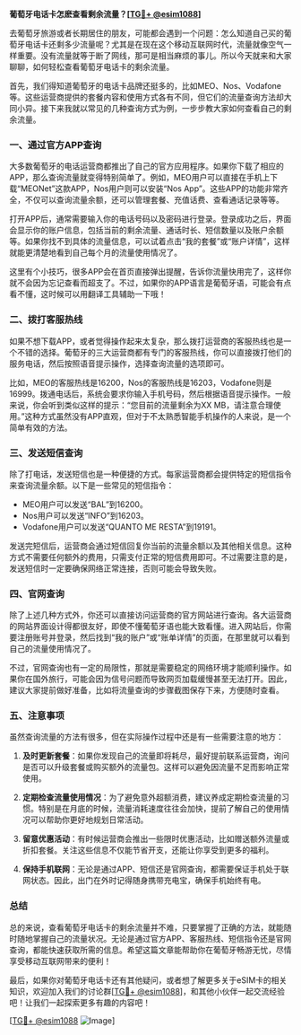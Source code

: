 **葡萄牙电话卡怎麽查看剩余流量？[[TG💪+ @esim1088](https://t.me/s/esim1088)]**

去葡萄牙旅游或者长期居住的朋友，可能都会遇到一个问题：怎么知道自己买的葡萄牙电话卡还剩多少流量呢？尤其是在现在这个移动互联网时代，流量就像空气一样重要。没有流量就等于断了网线，那可是相当麻烦的事儿。所以今天就来和大家聊聊，如何轻松查看葡萄牙电话卡的剩余流量。

首先，我们得知道葡萄牙的电话卡品牌还挺多的，比如MEO、Nos、Vodafone等。这些运营商提供的套餐内容和使用方式各有不同，但它们的流量查询方法却大同小异。接下来我就以常见的几种查询方式为例，一步步教大家如何查看自己的剩余流量。

### **一、通过官方APP查询**

大多数葡萄牙的电话运营商都推出了自己的官方应用程序。如果你下载了相应的APP，那么查询流量就变得特别简单了。例如，MEO用户可以直接在手机上下载“MEONet”这款APP，Nos用户则可以安装“Nos App”。这些APP的功能非常齐全，不仅可以查询流量余额，还可以管理套餐、充值话费、查看通话记录等等。

打开APP后，通常需要输入你的电话号码以及密码进行登录。登录成功之后，界面会显示你的账户信息，包括当前的剩余流量、通话时长、短信数量以及账户余额等。如果你找不到具体的流量信息，可以试着点击“我的套餐”或“账户详情”，这样就能更清楚地看到自己每个月的流量使用情况了。

这里有个小技巧，很多APP会在首页直接弹出提醒，告诉你流量快用完了，这样你就不会因为忘记查看而超支了。不过，如果你的APP语言是葡萄牙语，可能会有点看不懂，这时候可以用翻译工具辅助一下哦！

### **二、拨打客服热线**

如果不想下载APP，或者觉得操作起来太复杂，那么拨打运营商的客服热线也是一个不错的选择。葡萄牙的三大运营商都有专门的客服热线，你可以直接拨打他们的服务电话，然后按照语音提示操作，选择查询流量的选项即可。

比如，MEO的客服热线是16200，Nos的客服热线是16203，Vodafone则是16999。拨通电话后，系统会要求你输入手机号码，然后根据语音提示操作。一般来说，你会听到类似这样的提示：“您目前的流量剩余为XX MB，请注意合理使用。”这种方式虽然没有APP直观，但对于不太熟悉智能手机操作的人来说，是一个简单有效的方法。

### **三、发送短信查询**

除了打电话，发送短信也是一种便捷的方式。每家运营商都会提供特定的短信指令来查询流量余额。以下是一些常见的短信指令：

- MEO用户可以发送“BAL”到16200。
- Nos用户可以发送“INFO”到16203。
- Vodafone用户可以发送“QUANTO ME RESTA”到19191。

发送完短信后，运营商会通过短信回复你当前的流量余额以及其他相关信息。这种方式不需要任何额外的费用，只需支付正常的短信费用即可。不过需要注意的是，发送短信时一定要确保网络正常连接，否则可能会导致失败。

### **四、官网查询**

除了上述几种方式外，你还可以直接访问运营商的官方网站进行查询。各大运营商的网站界面设计得都很友好，即使不懂葡萄牙语也能大致看懂。进入网站后，你需要注册账号并登录，然后找到“我的账户”或“账单详情”的页面，在那里就可以看到自己的流量使用情况了。

不过，官网查询也有一定的局限性，那就是需要稳定的网络环境才能顺利操作。如果你在国外旅行，可能会因为信号问题而导致网页加载缓慢甚至无法打开。因此，建议大家提前做好准备，比如将流量查询的步骤截图保存下来，方便随时查看。

### **五、注意事项**

虽然查询流量的方法有很多，但在实际操作过程中还是有一些需要注意的地方：

1. **及时更新套餐**：如果你发现自己的流量即将耗尽，最好提前联系运营商，询问是否可以升级套餐或购买额外的流量包。这样可以避免因流量不足而影响正常使用。

2. **定期检查流量使用情况**：为了避免意外超额消费，建议养成定期检查流量的习惯。特别是在月底的时候，流量消耗速度往往会加快，提前了解自己的使用情况可以帮助你更好地规划日常活动。

3. **留意优惠活动**：有时候运营商会推出一些限时优惠活动，比如赠送额外流量或折扣套餐。关注这些信息不仅能节省开支，还能让你享受到更多的福利。

4. **保持手机联网**：无论是通过APP、短信还是官网查询，都需要保证手机处于联网状态。因此，出门在外时记得随身携带充电宝，确保手机始终有电。

### **总结**

总的来说，查看葡萄牙电话卡的剩余流量并不难，只要掌握了正确的方法，就能随时随地掌握自己的流量状况。无论是通过官方APP、客服热线、短信指令还是官网查询，都能快速获取所需的信息。希望这篇文章能帮助你在葡萄牙畅游无忧，尽情享受移动互联网带来的便利！

最后，如果你对葡萄牙电话卡还有其他疑问，或者想了解更多关于eSIM卡的相关知识，欢迎加入我们的讨论群[[TG💪+ @esim1088](https://t.me/s/esim1088)]，和其他小伙伴一起交流经验吧！让我们一起探索更多有趣的内容吧！

[[TG💪+ @esim1088](https://t.me/s/esim1088) ![Image](https://i.postimg.cc/4NQfJmqS/Snipaste-2025-05-13-00-14-12.png)]